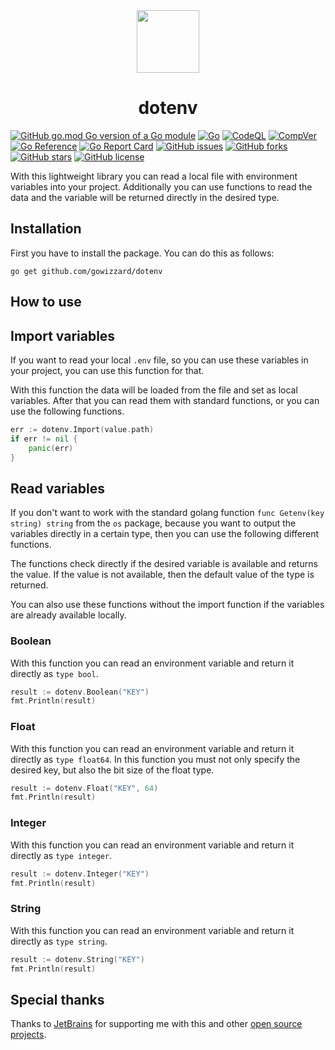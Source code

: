 <div align="center">

<img src="https://user-images.githubusercontent.com/30717818/206424636-274aa43b-de24-4162-9ed2-a5651dc161e8.svg" width="100">

# dotenv

</div>

[![GitHub go.mod Go version of a Go module](https://img.shields.io/github/go-mod/go-version/gowizzard/dotenv.svg)](https://golang.org/) [![Go](https://github.com/gowizzard/dotenv/actions/workflows/go.yml/badge.svg)](https://github.com/gowizzard/dotenv/actions/workflows/go.yml) [![CodeQL](https://github.com/gowizzard/dotenv/actions/workflows/codeql.yml/badge.svg)](https://github.com/gowizzard/dotenv/actions/workflows/codeql.yml) [![CompVer](https://github.com/gowizzard/dotenv/actions/workflows/compver.yml/badge.svg)](https://github.com/gowizzard/dotenv/actions/workflows/compver.yml) [![Go Reference](https://pkg.go.dev/badge/github.com/gowizzard/dotenv/v5.svg)](https://pkg.go.dev/github.com/gowizzard/dotenv/v5) [![Go Report Card](https://goreportcard.com/badge/github.com/gowizzard/dotenv/v5)](https://goreportcard.com/report/github.com/gowizzard/dotenv/v5) [![GitHub issues](https://img.shields.io/github/issues/gowizzard/dotenv)](https://github.com/gowizzard/dotenv/issues) [![GitHub forks](https://img.shields.io/github/forks/gowizzard/dotenv)](https://github.com/gowizzard/dotenv/network) [![GitHub stars](https://img.shields.io/github/stars/gowizzard/dotenv)](https://github.com/gowizzard/dotenv/stargazers) [![GitHub license](https://img.shields.io/github/license/gowizzard/dotenv)](https://github.com/gowizzard/dotenv/blob/master/LICENSE)

With this lightweight library you can read a local file with environment variables into your project. Additionally you can use functions to read the data and the variable will be returned directly in the desired type.

## Installation

First you have to install the package. You can do this as follows:

```shell
go get github.com/gowizzard/dotenv
```

## How to use

## Import variables

If you want to read your local `.env` file, so you can use these variables in your project, you can use this function for that.

With this function the data will be loaded from the file and set as local variables. After that you can read them with standard functions, or you can use the following functions.

```go
err := dotenv.Import(value.path)
if err != nil {
    panic(err)
}
```

## Read variables

If you don't want to work with the standard golang function `func Getenv(key string) string` from the `os` package, because you want to output the variables directly in a certain type, then you can use the following different functions.

The functions check directly if the desired variable is available and returns the value. If the value is not available, then the default value of the type is returned.

You can also use these functions without the import function if the variables are already available locally.

### Boolean

With this function you can read an environment variable and return it directly as `type bool`.

```go
result := dotenv.Boolean("KEY")
fmt.Println(result)
```

### Float

With this function you can read an environment variable and return it directly as `type float64`. In this function you must not only specify the desired key, but also the bit size of the float type.

```go
result := dotenv.Float("KEY", 64)
fmt.Println(result)
```

### Integer

With this function you can read an environment variable and return it directly as `type integer`.

```go
result := dotenv.Integer("KEY")
fmt.Println(result)
```

### String

With this function you can read an environment variable and return it directly as `type string`.

```go
result := dotenv.String("KEY")
fmt.Println(result)
```

## Special thanks

Thanks to [JetBrains](https://github.com/JetBrains) for supporting me with this and other [open source projects](https://www.jetbrains.com/community/opensource/#support).